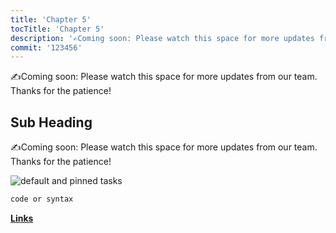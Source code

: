 ```yaml
---
title: 'Chapter 5'
tocTitle: 'Chapter 5'
description: '✍️Coming soon: Please watch this space for more updates from our team. Thanks for the patience!'
commit: '123456'
---
```


✍️Coming soon: Please watch this space for more updates from our team. Thanks for the patience!

## Sub Heading

✍️Coming soon: Please watch this space for more updates from our team. Thanks for the patience!

![default and pinned tasks](/placeholders/banner.png)

```javascript
code or syntax
```

<div class="aside">
<a href=""><b>Links</b></a>
</div>
